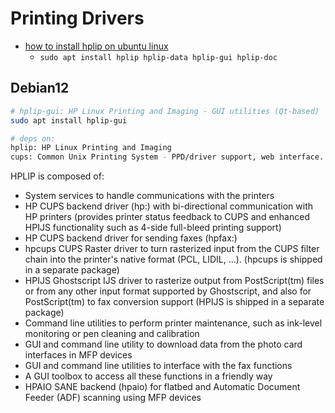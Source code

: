 # Printing Drivers

- [how to install hplip on ubuntu linux](https://linuxcapable.com/how-to-install-hplip-on-ubuntu-linux/)
  - `sudo apt install hplip hplip-data hplip-gui hplip-doc`
## Debian12

```bash
# hplip-gui: HP Linux Printing and Imaging - GUI utilities (Qt-based)
sudo apt install hplip-gui

# deps on:
hplip: HP Linux Printing and Imaging
cups: Common Unix Printing System - PPD/driver support, web interface.
```

HPLIP is composed of:

- System services to handle communications with the printers
- HP CUPS backend driver (hp:) with bi-directional communication with
  HP printers (provides printer status feedback to CUPS and enhanced
  HPIJS functionality such as 4-side full-bleed printing support)
- HP CUPS backend driver for sending faxes (hpfax:)
- hpcups CUPS Raster driver to turn rasterized input from the CUPS
  filter chain into the printer's native format (PCL, LIDIL, ...).
  (hpcups is shipped in a separate package)
- HPIJS Ghostscript IJS driver to rasterize output from PostScript(tm)
  files or from any other input format supported by Ghostscript, and
  also for PostScript(tm) to fax conversion support
  (HPIJS is shipped in a separate package)
- Command line utilities to perform printer maintenance, such as
  ink-level monitoring or pen cleaning and calibration
- GUI and command line utility to download data from the photo card
  interfaces in MFP devices
- GUI and command line utilities to interface with the fax functions
- A GUI toolbox to access all these functions in a friendly way
- HPAIO SANE backend (hpaio) for flatbed and Automatic Document Feeder
  (ADF) scanning using MFP devices
